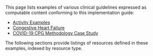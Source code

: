 This page lists examples of various clinical guidelines expressed as computable content conforming to this implementation guide:

*   [Activity Examples](examples-activities.html)
*   [Congestive Heart Failure](examples-chf.html)
*   [COVID-19 CPG Methodology Case Study](methodology-case-study.html)

The following sections provide listings of resources defined in these examples, indexed by resource type.